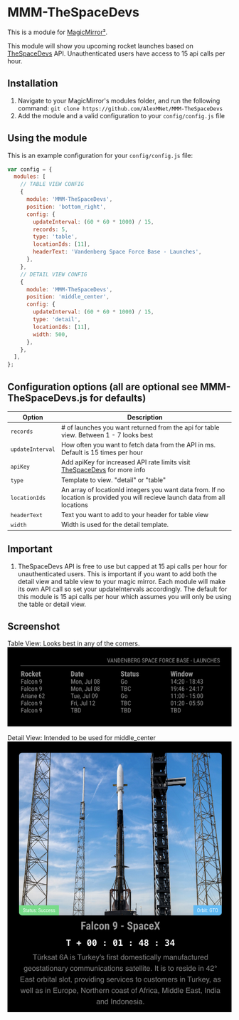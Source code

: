 # MMM-TheSpaceDevs

This is a module for [MagicMirror²](https://github.com/MagicMirrorOrg/MagicMirror/).

This module will show you upcoming rocket launches based on [TheSpaceDevs](https://thespacedevs.com/) API.
Unauthenticated users have access to 15 api calls per hour.

## Installation

1. Navigate to your MagicMirror's modules folder, and run the following command: `git clone https://github.com/AlexMNet/MMM-TheSpaceDevs`
2. Add the module and a valid configuration to your `config/config.js` file

## Using the module

This is an example configuration for your `config/config.js` file:

```js
var config = {
  modules: [
    // TABLE VIEW CONFIG
    {
      module: 'MMM-TheSpaceDevs',
      position: 'bottom_right',
      config: {
        updateInterval: (60 * 60 * 1000) / 15,
        records: 5,
        type: 'table',
        locationIds: [11],
        headerText: 'Vandenberg Space Force Base - Launches',
      },
    },
    // DETAIL VIEW CONFIG
    {
      module: 'MMM-TheSpaceDevs',
      position: 'middle_center',
      config: {
        updateInterval: (60 * 60 * 1000) / 15,
        type: 'detail',
        locationIds: [11],
        width: 500,
      },
    },
  ],
};
```

## Configuration options (all are optional see MMM-TheSpaceDevs.js for defaults)

| Option           | Description                                                                                                                                 |
| ---------------- | ------------------------------------------------------------------------------------------------------------------------------------------- |
| `records`        | # of launches you want returned from the api for table view. Between 1 - 7 looks best                                                       |
| `updateInterval` | How often you want to fetch data from the API in ms. Default is 15 times per hour                                                           |
| `apiKey`         | Add apiKey for increased API rate limits visit [TheSpaceDevs](https://ll.thespacedevs.com/docs/#/launch/launch_upcoming_list) for more info |
| `type`           | Template to view. "detail" or "table"                                                                                                       |
| `locationIds`    | An array of locationId integers you want data from. If no location is provided you will recieve launch data from all locations              |
| `headerText`     | Text you want to add to your header for table view                                                                                          |
| `width`          | Width is used for the detail template.                                                                                                      |

## Important

1. TheSpaceDevs API is free to use but capped at 15 api calls per hour for unauthenticated users. This is important if you want to add both the detail view and table view to your magic mirror. Each module will make its own API call so set your updateIntervals accordingly. The default for this module is 15 api calls per hour which assumes you will only be using the table or detail view.

## Screenshot

Table View: Looks best in any of the corners.
![alt text](https://github.com/AlexMNet/MMM-TheSpaceDevs/blob/main/table_view.png?raw=true)

Detail View: Intended to be used for middle_center
![alt text](https://github.com/AlexMNet/MMM-TheSpaceDevs/blob/main/detail_view.png?raw=true)
